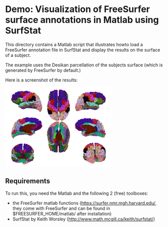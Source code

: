 # Demo: Visualization of FreeSurfer surface annotations in Matlab using SurfStat

This directory contains a Matlab script that illustrates howto load a FreeSurfer annotation file in SurfStat and display the results on the surface of a subject.

The example uses the Desikan parcellation of the subjects surface (which is generated by FreeSurfer by default.)

Here is a screenshot of the results:

![Desikan](./desikan_surfstat.png?raw=true "Visualization of Desikan atlas parcellation for an example subject.")


## Requirements

To run this, you need the Matlab and the following 2 (free) toolboxes:

- the FreeSurfer matlab functions (https://surfer.nmr.mgh.harvard.edu/, they come with FreeSurfer and can be found in $FREESURFER_HOME/matlab/ after installation)
- SurfStat by Keith Worsley (http://www.math.mcgill.ca/keith/surfstat/)
